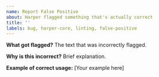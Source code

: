 ```yaml
---
name: Report False Positive
about: Harper flagged something that's actually correct
title: ''
labels: bug, harper-core, linting, false-positive
---
```

**What got flagged?**
The text that was incorrectly flagged.

**Why is this incorrect?**
Brief explanation.

**Example of correct usage:**
[Your example here]